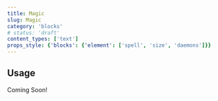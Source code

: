 ```yaml
---
title: Magic
slug: Magic
category: 'blocks'
# status: 'draft'
content_types: ['text']
props_style: {'blocks': {'element': ['spell', 'size', 'daemons']}}
---
```


## Usage

<p class="feedback:prose status:default bg:default:100 variant:bare emoji:default">Coming Soon!</p>
